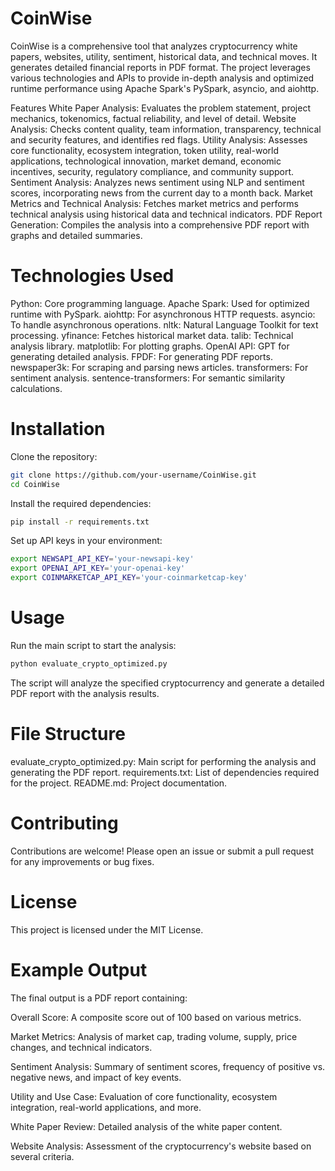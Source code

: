 # CoinWise

CoinWise is a comprehensive tool that analyzes cryptocurrency white papers, websites, utility, sentiment, historical data, and technical moves. It generates detailed financial reports in PDF format. The project leverages various technologies and APIs to provide in-depth analysis and optimized runtime performance using Apache Spark's PySpark, asyncio, and aiohttp.

Features
White Paper Analysis: Evaluates the problem statement, project mechanics, tokenomics, factual reliability, and level of detail.
Website Analysis: Checks content quality, team information, transparency, technical and security features, and identifies red flags.
Utility Analysis: Assesses core functionality, ecosystem integration, token utility, real-world applications, technological innovation, market demand, economic incentives, security, regulatory compliance, and community support.
Sentiment Analysis: Analyzes news sentiment using NLP and sentiment scores, incorporating news from the current day to a month back.
Market Metrics and Technical Analysis: Fetches market metrics and performs technical analysis using historical data and technical indicators.
PDF Report Generation: Compiles the analysis into a comprehensive PDF report with graphs and detailed summaries.

# Technologies Used
Python: Core programming language.
Apache Spark: Used for optimized runtime with PySpark.
aiohttp: For asynchronous HTTP requests.
asyncio: To handle asynchronous operations.
nltk: Natural Language Toolkit for text processing.
yfinance: Fetches historical market data.
talib: Technical analysis library.
matplotlib: For plotting graphs.
OpenAI API: GPT for generating detailed analysis.
FPDF: For generating PDF reports.
newspaper3k: For scraping and parsing news articles.
transformers: For sentiment analysis.
sentence-transformers: For semantic similarity calculations.

# Installation

Clone the repository:
```bash
git clone https://github.com/your-username/CoinWise.git
cd CoinWise
```

Install the required dependencies:
```bash
pip install -r requirements.txt
```

Set up API keys in your environment:
```bash
export NEWSAPI_API_KEY='your-newsapi-key'
export OPENAI_API_KEY='your-openai-key'
export COINMARKETCAP_API_KEY='your-coinmarketcap-key'
```

# Usage
Run the main script to start the analysis:

```bash
python evaluate_crypto_optimized.py
```

The script will analyze the specified cryptocurrency and generate a detailed PDF report with the analysis results.

# File Structure
evaluate_crypto_optimized.py: Main script for performing the analysis and generating the PDF report.
requirements.txt: List of dependencies required for the project.
README.md: Project documentation.

# Contributing
Contributions are welcome! Please open an issue or submit a pull request for any improvements or bug fixes.

# License
This project is licensed under the MIT License.

# Example Output
The final output is a PDF report containing:

Overall Score: A composite score out of 100 based on various metrics.

Market Metrics: Analysis of market cap, trading volume, supply, price changes, and technical indicators.

Sentiment Analysis: Summary of sentiment scores, frequency of positive vs. negative news, and impact of key events.

Utility and Use Case: Evaluation of core functionality, ecosystem integration, real-world applications, and more.

White Paper Review: Detailed analysis of the white paper content.

Website Analysis: Assessment of the cryptocurrency's website based on several criteria.
